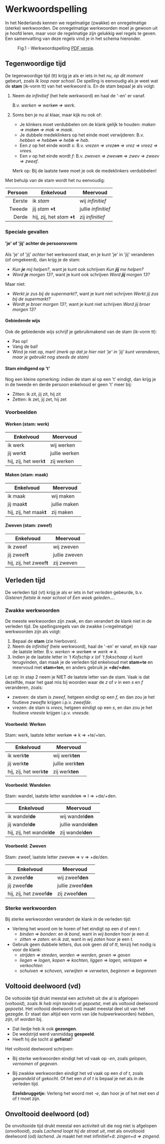 # Werkwoordspelling

In het Nederlands kennen we regelmatige (zwakke) en onregelmatige (sterke) werkwoorden. De onregelmatige werkwoorden moet je gewoon uit je hoofd leren, maar voor de regelmatige zijn gelukkig wel regels te geven. Een samenvatting van deze regels vind je in het schema hieronder.

<figure>
  <material-box data-src='/assets/werkwoordspelling/werkwoordspelling.png'></material-box>
  <figcaption>Fig.1 - Werkwoordspelling <a target="_blank" href='/assets/werkwoordspelling/werkwoordspelling.pdf'>PDF versie</a>.</figcaption>
</figure>

## Tegenwoordige tijd

De tegenwoordige tijd (tt) krijg je als er iets in het *nu*, *op dit moment* gebeurt, zoals *Ik loop naar school*. De spelling is eenvoudig als je weet wat de **stam** (ik-vorm tt) van het werkwoord is. En de stam bepaal je als volgt:

1. Neem de *infinitief* (het hele werkwoord) en haal de '-en' er vanaf.

   B.v. *werken ⇒ werk~~en~~ ⇒ werk*.
2. Soms ben je nu al klaar, maar kijk nu ook of:
   - Je klinkers moet verdubbelen om de klank gelijk te houden: *maken ⇒ mak~~en~~ ⇒ mak ⇒ maak*.
   - Je dubbele medeklinkers op het einde moet verwijderen: B.v. *hebben ⇒ hebb~~en~~ ⇒ heb~~b~~ ⇒ heb*.
   - Een *z* op het einde wordt *s*: B.v. *vrezen ⇒ vrez~~en~~ ⇒ vrez ⇒ vreez ⇒ vrees*.
   - Een *v* op het einde wordt *f*: B.v. *zweven ⇒ zwev~~en~~ ⇒ zwev ⇒ zweev ⇒ zweef*.

   Merk op: Bij de laatste twee moet je ook de medeklinkers verdubbelen!

Met behulp van de stam wordt het nu eenvoudig:

| Persoon | Enkelvoud                   | Meervoud            |
| ------: | --------------------------- | ------------------- |
|  Eerste | ik *stam*                   | wij *infinitief*    |
|  Tweede | jij *stam* **+t**           | jullie *infinitief* |
|   Derde | hij, zij, het *stam* **+t** | zij *infinitief*    |

### Speciale gevallen

#### 'je' of 'jij' achter de persoonsvorm

Als 'je' of 'jij' *achter* het werkwoord staat, en je kunt 'je' in 'jij' veranderen (of omgekeerd), dan krijg je de stam:

- *Kun **je** mij helpen?*, want je kunt ook schrijven *Kun **jij** me helpen?*
- *Word **je** morgen 13?*, want je kunt ook schrijven *Word **jij** morgen 13?*

Maar niet:

- *Werkt je zus bij de supermarkt?*, want je kunt niet schrijven *Werkt jij zus bij de supermarkt?*
- *Wordt je broer morgen 13?*, want je kunt niet schrijven *Word jij broer morgen 13?*

#### Gebiedende wijs

Ook de gebiedende wijs schrijf je gebruikmakend van de stam (ik-vorm tt):

- Pas op!
- Vang de bal!
- Wind je niet op, man! *(merk op dat je hier niet 'je' in 'jij' kunt veranderen, maar je gebruikt nog steeds de stam)*

#### Stam eindigend op 't'

Nog een kleine opmerking: indien de stam al op een 't' eindigt, dan krijg je in de tweede en derde persoon enkelvoud er geen 't' meer bij:

- Zitten: ik zit, jij zit, hij zit
- Zetten: ik zet, jij zet, hij zet

### Voorbeelden

#### Werken (stam: werk)

| Enkelvoud               | Meervoud      |
| ----------------------- | ------------- |
| ik werk                 | wij werken    |
| jij werk**t**           | jullie werken |
| hij, zij, het werk**t** | zij werken    |

#### Maken (stam: maak)

| Enkelvoud               | Meervoud     |
| ----------------------- | ------------ |
| ik maak                 | wij maken    |
| jij maak**t**           | jullie maken |
| hij, zij, het maak**t** | zij maken    |

#### Zweven (stam: zweef)

| Enkelvoud                | Meervoud      |
| ------------------------ | ------------- |
| ik zweef                 | wij zweven    |
| jij zweef**t**           | jullie zweven |
| hij, zij, het zweef**t** | zij zweven    |

## Verleden tijd

De verleden tijd (vt) krijg je als er iets in *het verleden* gebeurde, b.v. *Gisteren fietste ik naar school* of *Een week geleden...*.

### Zwakke werkwoorden

De meeste werkwoorden zijn zwak, en dan verandert de klank niet in de verleden tijd. De spellingsregels van de zwakke (=regelmatige) werkwoorden zijn als volgt:

1. Bepaal de **stam** (zie hierboven).
2. Neem de *infinitief* (hele werkwoord), haal de '-en' er vanaf, en kijk naar de laatste letter. B.v. *werken ⇒ werk~~en~~ ⇒ werk ⇒ k*.
3. Indien je de laatste letter in *'t Kofschip x* (of *'t fokschaap x*) kunt terugvinden, dan maak je de verleden tijd enkelvoud met **stam+te** en meervoud met **stam+ten**, en anders gebruik je **+de/+den**.

Let op: In stap 2 neem je NIET de laatste letter van de stam. Vaak is dat dezelfde, maar het gaat mis bij woorden waar de *z* of *v* in een *s* en *f* veranderen, zoals:

- zweven: de stam is *zweef*, hetgeen eindigt op een *f*, en dan zou je het foutieve *zweefte* krijgen i.p.v. *zweefde*.
- vrezen: de stam is *vrees*, hetgeen eindigt op een *s*, en dan zou je het foutieve *vreeste* krijgen i.p.v. *vreesde*.

#### Voorbeeld: Werken

Stam: werk, laatste letter werk~~en~~ ⇒ k ⇒ +te/+ten.

| Enkelvoud                | Meervoud           |
| ------------------------ | ------------------ |
| ik werk**te**            | wij werk**ten**    |
| jij werk**te**           | jullie werk**ten** |
| hij, zij, het werk**te** | zij werk**ten**    |

#### Voorbeeld: Wandelen

Stam: wandel, laatste letter wandel~~en~~  ⇒ l ⇒ +de/+den.

| Enkelvoud                  | Meervoud             |
| -------------------------- | -------------------- |
| ik wandel**de**            | wij wandel**den**    |
| jij wandel**de**           | jullie wandel**den** |
| hij, zij, het wandel**de** | zij wandel**den**    |

#### Voorbeeld: Zweven

Stam: zweef, laatste letter zwev~~en~~ ⇒ v ⇒ +de/den.

| Enkelvoud                 | Meervoud            |
| ------------------------- | ------------------- |
| ik zweef**de**            | wij zweef**den**    |
| jij zweef**de**           | jullie zweef**den** |
| hij, zij, het zweef**de** | zij zweef**den**    |

### Sterke werkwoorden

Bij sterke werkwoorden verandert de klank in de verleden tijd:

- Verleng het woord om te horen of het eindigt op een *d* of een *t*.
  - *binden ⇒ bonden*: en *ik bond*, want in *wij bonden* hoor je een *d*.
  - *zitten ⇒ zaten*: en *ik zat*, want in *wij zaten* hoor je een *t*.
- Gebruik geen dubbele letters, dus ook geen *dd* of *tt*, tenzij het nodig is voor de klank:
  - *strijden ⇒ streden, worden ⇒ werden, geven ⇒ gaven*
  - *liegen ⇒ logen, kopen ⇒ kochten, liggen ⇒ lagen, verkopen ⇒ verkochten*
  - *schuiven ⇒ schoven, verwijten ⇒ verweten, beginnen ⇒ begonnen*

## Voltooid deelwoord (vd)

De voltooide tijd drukt meestal een activiteit uit die al is afgelopen (*voltooid*), zoals *Ik heb mijn tanden al gepoetst*, met als voltooid deelwoord *gepoetst*. Het voltooid deelwoord (vd) maakt meestal deel uit van het gezegde. Er staat dan altijd een vorm van (de hulpwerkwoorden) *hebben*, *zijn*, of *worden* bij.

- Dat liedje heb ik ook **gezongen**.
- De wedstrijd werd vanmiddag **gespeeld**.
- Heeft hij die tocht al **gefietst**?

Het voltooid deelwoord schrijven:

- Bij sterke werkwoorden eindigt het vd vaak op *-en*, zoals *gelopen*, *vernomen* of *gegeven*.
- Bij zwakke werkwoorden eindigt het vd vaak op een *d* of *t*, zoals *gewandeld* of *gekocht*. Of het een *d* of *t*  is bepaal je net als in de verleden tijd.

  **Ezelsbruggetje:** Verleng het woord met *-e*, dan hoor je of het met een *d* of *t* moet zijn.

## Onvoltooid deelwoord (od)

De onvoltooide tijd drukt meestal een activiteit uit die nog niet is afgelopen (*onvoltooid*), zoals *Lachend loopt hij de straat uit*, met als onvoltooid deelwoord (od) *lachend*. Je maakt het met infinitief+d: *zingen+d ⇒ zingend*.
